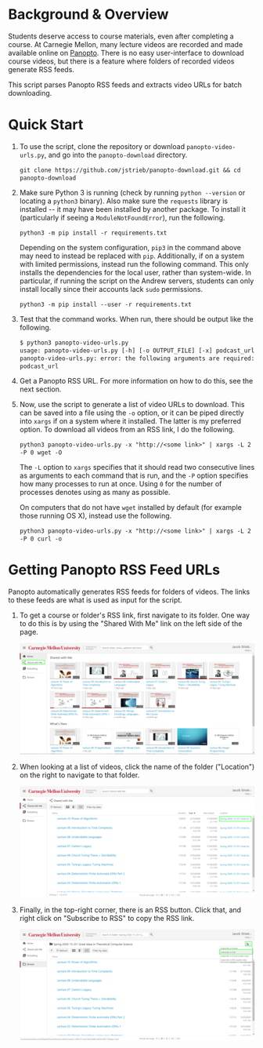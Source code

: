 # Background & Overview

Students deserve access to course materials, even after completing a course. At
Carnegie Mellon, many lecture videos are recorded and made available online on
[Panopto](https://www.panopto.com/). There is no easy user-interface to
download course videos, but there is a feature where folders of recorded videos
generate RSS feeds.

This script parses Panopto RSS feeds and extracts video URLs for batch
downloading.


# Quick Start

1. To use the script, clone the repository or download `panopto-video-urls.py`,
   and go into the `panopto-download` directory.

    ```
    git clone https://github.com/jstrieb/panopto-download.git && cd panopto-download
    ```

2. Make sure Python 3 is running (check by running `python --version` or
   locating a `python3` binary). Also make sure the `requests` library is
   installed -- it may have been installed by another package. To install it
   (particularly if seeing a `ModuleNotFoundError`), run the following.

    ```
    python3 -m pip install -r requirements.txt
    ```

    Depending on the system configuration, `pip3` in the command above may need
    to instead be replaced with `pip`. Additionally, if on a system with
    limited permissions, instead run the following command. This only installs
    the dependencies for the local user, rather than system-wide. In
    particular, if running the script on the Andrew servers, students can only
    install locally since their accounts lack `sudo` permissions.

    ```
    python3 -m pip install --user -r requirements.txt
    ```

3. Test that the command works. When run, there should be output like the
   following.

    ```
    $ python3 panopto-video-urls.py
    usage: panopto-video-urls.py [-h] [-o OUTPUT_FILE] [-x] podcast_url
    panopto-video-urls.py: error: the following arguments are required: podcast_url
    ```

4. Get a Panopto RSS URL. For more information on how to do this, see the next
   section.

5. Now, use the script to generate a list of video URLs to download. This can
   be saved into a file using the `-o` option, or it can be piped directly into
   `xargs` if on a system where it installed. The latter is my preferred option.
   To download all videos from an RSS link, I do the following.

    ```
    python3 panopto-video-urls.py -x "http://<some link>" | xargs -L 2 -P 0 wget -O
    ```

   The `-L` option to `xargs` specifies that it should read two consecutive
   lines as arguments to each command that is run, and the `-P` option
   specifies how many processes to run at once. Using `0` for the number of
   processes denotes using as many as possible.

   On computers that do not have `wget` installed by default (for example those
   running OS X), instead use the following.

    ```
    python3 panopto-video-urls.py -x "http://<some link>" | xargs -L 2 -P 0 curl -o
    ```


# Getting Panopto RSS Feed URLs

Panopto automatically generates RSS feeds for folders of videos. The links to
these feeds are what is used as input for the script.

1. To get a course or folder's RSS link, first navigate to its folder. One way
   to do this is by using the "Shared With Me" link on the left side of the
   page.

   ![Step 1](doc/step-1.png?raw=true "Step 1")

2. When looking at a list of videos, click the name of the folder ("Location")
   on the right to navigate to that folder.

   ![Step 2](doc/step-2.png?raw=true "Step 2")

3. Finally, in the top-right corner, there is an RSS button. Click that, and
   right click on "Subscribe to RSS" to copy the RSS link.

   ![Step 3](doc/step-3.png?raw=true "Step 3")

